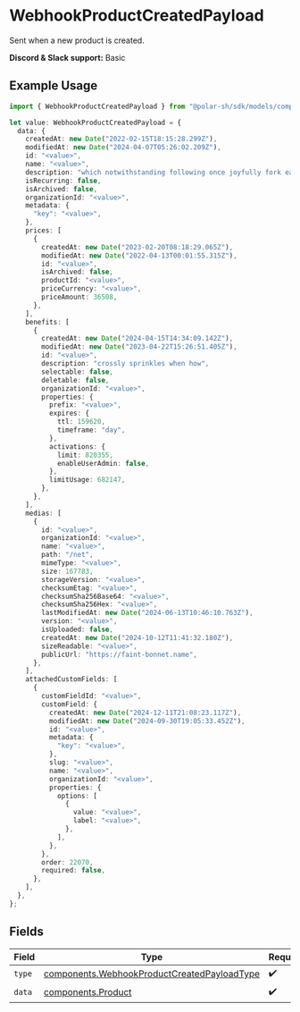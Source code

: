 # WebhookProductCreatedPayload

Sent when a new product is created.

**Discord & Slack support:** Basic

## Example Usage

```typescript
import { WebhookProductCreatedPayload } from "@polar-sh/sdk/models/components";

let value: WebhookProductCreatedPayload = {
  data: {
    createdAt: new Date("2022-02-15T18:15:28.299Z"),
    modifiedAt: new Date("2024-04-07T05:26:02.209Z"),
    id: "<value>",
    name: "<value>",
    description: "which notwithstanding following once joyfully fork easily",
    isRecurring: false,
    isArchived: false,
    organizationId: "<value>",
    metadata: {
      "key": "<value>",
    },
    prices: [
      {
        createdAt: new Date("2023-02-20T08:18:29.065Z"),
        modifiedAt: new Date("2022-04-13T00:01:55.315Z"),
        id: "<value>",
        isArchived: false,
        productId: "<value>",
        priceCurrency: "<value>",
        priceAmount: 36508,
      },
    ],
    benefits: [
      {
        createdAt: new Date("2024-04-15T14:34:09.142Z"),
        modifiedAt: new Date("2023-04-22T15:26:51.405Z"),
        id: "<value>",
        description: "crossly sprinkles when how",
        selectable: false,
        deletable: false,
        organizationId: "<value>",
        properties: {
          prefix: "<value>",
          expires: {
            ttl: 159620,
            timeframe: "day",
          },
          activations: {
            limit: 820355,
            enableUserAdmin: false,
          },
          limitUsage: 682147,
        },
      },
    ],
    medias: [
      {
        id: "<value>",
        organizationId: "<value>",
        name: "<value>",
        path: "/net",
        mimeType: "<value>",
        size: 167783,
        storageVersion: "<value>",
        checksumEtag: "<value>",
        checksumSha256Base64: "<value>",
        checksumSha256Hex: "<value>",
        lastModifiedAt: new Date("2024-06-13T10:46:10.763Z"),
        version: "<value>",
        isUploaded: false,
        createdAt: new Date("2024-10-12T11:41:32.180Z"),
        sizeReadable: "<value>",
        publicUrl: "https://faint-bonnet.name",
      },
    ],
    attachedCustomFields: [
      {
        customFieldId: "<value>",
        customField: {
          createdAt: new Date("2024-12-11T21:08:23.117Z"),
          modifiedAt: new Date("2024-09-30T19:05:33.452Z"),
          id: "<value>",
          metadata: {
            "key": "<value>",
          },
          slug: "<value>",
          name: "<value>",
          organizationId: "<value>",
          properties: {
            options: [
              {
                value: "<value>",
                label: "<value>",
              },
            ],
          },
        },
        order: 22070,
        required: false,
      },
    ],
  },
};
```

## Fields

| Field                                                                                                      | Type                                                                                                       | Required                                                                                                   | Description                                                                                                |
| ---------------------------------------------------------------------------------------------------------- | ---------------------------------------------------------------------------------------------------------- | ---------------------------------------------------------------------------------------------------------- | ---------------------------------------------------------------------------------------------------------- |
| `type`                                                                                                     | [components.WebhookProductCreatedPayloadType](../../models/components/webhookproductcreatedpayloadtype.md) | :heavy_check_mark:                                                                                         | N/A                                                                                                        |
| `data`                                                                                                     | [components.Product](../../models/components/product.md)                                                   | :heavy_check_mark:                                                                                         | A product.                                                                                                 |